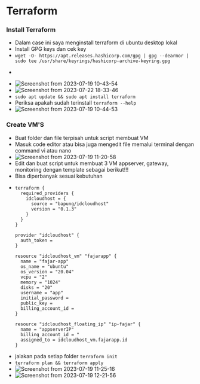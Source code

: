 # Terraform
### Install Terraform
- Dalam case ini saya menginstall terraform di ubuntu desktop lokal
- Install GPG keys dan cek key
- ```wget -O- https://apt.releases.hashicorp.com/gpg | gpg --dearmor | sudo tee /usr/share/keyrings/hashicorp-archive-keyring.gpg```
- ```echo "deb [signed-by=/usr/share/keyrings/hashicorp-archive-keyring.gpg] https://apt.releases.hashicorp.com $(lsb_release -cs) main" | sudo tee /etc/apt/sources.list.d/hashicorp.list
- ![Screenshot from 2023-07-19 10-43-54](https://github.com/galantixa/devops17-dumbways-galantixa/assets/92994294/f3929b1e-92bf-4d0e-8aa7-b2af0f21044e)
- ![Screenshot from 2023-07-22 18-33-46](https://github.com/galantixa/devops17-dumbways-galantixa/assets/92994294/ebfe77cc-8575-412a-bfbe-5e1c1d7b738f)
- ```sudo apt update && sudo apt install terraform```
- Periksa apakah sudah terinstall ```terraform --help```
- ![Screenshot from 2023-07-19 10-44-53](https://github.com/galantixa/devops17-dumbways-galantixa/assets/92994294/697673d3-f9a6-4fa6-bb04-248d1e00869c)

### Create VM'S
- Buat folder dan file terpisah untuk script membuat VM 
- Masuk code editor atau bisa juga mengedit file memalui terminal dengan command vi atau nano
- ![Screenshot from 2023-07-19 11-20-58](https://github.com/galantixa/devops17-dumbways-galantixa/assets/92994294/0ab9a3d3-cbf4-40b3-926a-3cdbbbdf4c46)
- Edit dan buat script untuk membuat 3 VM appserver, gateway, monitoring dengan template sebagai berikut!!!
- Bisa diperbanyak sesuai kebutuhan
- ```
  terraform {
    required_providers {
      idcloudhost = {
        source = "bapung/idcloudhost"
        version = "0.1.3"
      }
    }
  }
  
  provider "idcloudhost" {
    auth_token = 
  }
  
  resource "idcloudhost_vm" "fajarapp" {
    name = "fajar-app"
    os_name = "ubuntu"
    os_version = "20.04"
    vcpu = "2"
    memory = "1024"
    disks = "20"
    username = "app"
    initial_password = 
    public_key = 
    billing_account_id = 
  }
  
  resource "idcloudhost_floating_ip" "ip-fajar" {
    name = "appserverIP"
    billing_account_id = "
    assigned_to = idcloudhost_vm.fajarapp.id
  }
  ```
- jalakan pada setiap folder ```terraform init```
- ```terraform plan && terraform apply```
- ![Screenshot from 2023-07-19 11-25-16](https://github.com/galantixa/devops17-dumbways-galantixa/assets/92994294/d8375db2-fb66-4347-92ad-afad29fe5af9)
- ![Screenshot from 2023-07-19 12-21-56](https://github.com/galantixa/devops17-dumbways-galantixa/assets/92994294/3925bab5-3bde-48a5-b0a2-d4f4a6025789)
